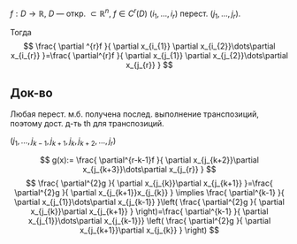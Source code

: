 $f:D\to \mathbb{R}$,  $D$ — откр. $\subset \mathbb{R}^{n}$, $f \in C^{r}(D)$
$(i_{1},\dots, i_{r})$ перест.  $(j_{1},\dots, j_{r})$. 

Тогда 
$$
\frac{ \partial ^{r}f }{ \partial x_{i_{1}} \partial x_{i_{2}}\dots\partial x_{i_{r}} }=\frac{ \partial^{r}f }{ \partial x_{j_{1}} \partial x_{j_{2}}\dots\partial x_{j_{r}} }  
$$
## Док-во

Любая перест. м.б. получена послед. выполнение транспозиций, поэтому дост. д-ть th для транспозиций.

$(j_{1}, \dots, j_{k-1}, j_{k+1},j_{k}, j_{k+2},\dots, j_{r})$

$$
g(x):= \frac{ \partial^{r-k-1}f }{ \partial x_{j_{k+2}}\partial x_{j_{k+3}}\dots\partial x_{j_{r}} } 
$$
$$
\frac{ \partial^{2}g }{ \partial x_{j_{k}}\partial x_{j_{k+1}} }=\frac{ \partial^{2}g }{ \partial x_{j_{k+1}}x_{j_{k}} } \implies \frac{ \partial^{k-1} }{ \partial x_{j_{1}}\dots\partial x_{j_{k-1}} }\left( \frac{ \partial^{2}g }{ \partial x_{j_{k}}\partial x_{j_{k+1}} }  \right)=\frac{ \partial^{k-1} }{  \partial x_{j_{1}}\dots\partial x_{j_{k-1}}} \left( \frac{ \partial^{2}g }{ \partial x_{j_{k+1}}\partial x_{j_{k}} }  \right)
$$